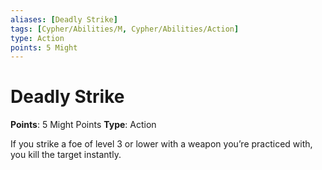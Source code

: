 ```yaml
---
aliases: [Deadly Strike]
tags: [Cypher/Abilities/M, Cypher/Abilities/Action]
type: Action
points: 5 Might
---
```


# Deadly Strike

**Points**: 5 Might Points
**Type**: Action

If you strike a foe of level 3 or lower with a weapon you’re practiced with, you kill the target instantly.
